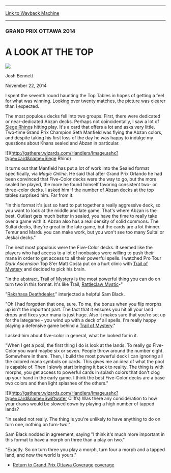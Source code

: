 
---
[Link to Wayback Machine](https://web.archive.org/web/20141125191728/http://magic.wizards.com/en/events/coverage/gpott14/toptables)

[_metadata_:description]:- "I spent the seventh round haunting the Top Tables in hopes of getting a feel for what was winning. Looking over twenty matches, the picture was clearer than I expected."
[_metadata_:generator]:- "Drupal 7 (http://drupal.org)"
[_metadata_:node]:- "315336"
[_metadata_:publish_date]:- "2014-11-22"
[_metadata_:source]:- "div-main"
[_metadata_:title]:- "A LOOK AT THE TOP"
[_metadata_:wayback_capture_timestamp]:- "2014-11-25 19:17:28"
[_metadata_:wayback_raw_url]:- "https://web.archive.org/web/20141125191728id_/http://magic.wizards.com/en/events/coverage/gpott14/toptables"
[_metadata_:wayback_url]:- "http://magic.wizards.com/en/events/coverage/gpott14/toptables"
---





### GRAND PRIX OTTAWA 2014


A LOOK AT THE TOP
=================



![](https://media.magic.wizards.com/styles/auth_small/public/images/person/authorpic_joshbennett.jpg)

Josh Bennett




November 22, 2014
 










I spent the seventh round haunting the Top Tables in hopes of getting a feel for what was winning. Looking over twenty matches, the picture was clearer than I expected.



 The most populous decks fell into two groups. First, there were dedicated or near-dedicated Abzan decks. Perhaps not coincidentally, I saw a lot of [Siege Rhino](http://gatherer.wizards.com/Pages/Card/Details.aspx?name=Siege+Rhino)s hitting play. It's a card that offers a lot and asks very little. Two-time Grand Prix Champion Seth Manfield was flying the Abzan colors, and despite taking his first loss of the day he was happy to indulge my questions about Khans sealed and Abzan in particular.




![](http://gatherer.wizards.com/Handlers/Image.ashx?type=card&name=Siege Rhino)

 It turns out that Manfield has put a lot of work into the Sealed format specifically, via *Magic Online*. He said that after Grand Prix Orlando he had been convinced that Five-Color decks were the way to go, but the more sealed he played, the more he found himself favoring consistent two- or three-color decks. I asked him if the number of Abzan decks at the top tables surprised him. Far from it.



"In this format it's just so hard to put together a really aggressive deck, so you want to look at the middle and late game. That's where Abzan is the best. Outlast gets much better in sealed, you have the time to really take over a game with it. Abzan also has a real density of solid commons. The Sultai decks, they're great in the late game, but the cards are a lot thinner. Temur and Mardu you can make work, but you won't see too many Sultai or Jeskai decks."



 The next most populous were the Five-Color decks. It seemed like the players who had access to a lot of nonbasics were willing to push their mana in order to get access to all their powerful spells. I watched Pro Tour *Dark Ascension* Top 8'er Matt Costa put on a hurt clinic with [Trail of Mystery](http://gatherer.wizards.com/Pages/Card/Details.aspx?name=Trail+of+Mystery) and decided to pick his brain.




 "In the abstract, [Trail of Mystery](http://gatherer.wizards.com/Pages/Card/Details.aspx?name=Trail+of+Mystery) is the most powerful thing you can do on turn two in this format. It's like Trail, [Rattleclaw Mystic](http://gatherer.wizards.com/Pages/Card/Details.aspx?name=Rattleclaw+Mystic)-"




 "[Rakshasa Deathdealer](http://gatherer.wizards.com/Pages/Card/Details.aspx?name=Rakshasa+Deathdealer)," interjected a helpful Sam Black.




 "Oh I had forgotten that one, sure. To me, the bonus when you flip morphs up isn't the important part. The fact that it ensures you hit all your land drops and fixes your mana is just huge. Also it makes sure that you're set up for the lategame - you wind up with a deck of all spells. I'm really happy playing a defensive game behind a [Trail of Mystery](http://gatherer.wizards.com/Pages/Card/Details.aspx?name=Trail+of+Mystery)."



I asked him about five-color in general, what he looked for in it.


"When I get a pool, the first thing I do is look at the lands. To really go Five-Color you want maybe six or seven. People throw around the number eight. Somewhere in there. Then, I build the most powerful deck I can ignoring all the colored mana symbols on cards. This gives me an idea of what the pool is capable of. Then I slowly start bringing it back to reality. The thing is with morphs, you get access to powerful cards in splash colors that don't clog up your hand in the early game. I think the best Five-Color decks are a base two colors and then light splashes of the others."



![](http://gatherer.wizards.com/Handlers/Image.ashx?type=card&name=Swiftwater Cliffs)
Was there any consideration to how your draws would be slowed down by playing a high number of tapped lands?


"In sealed not really. The thing is you're unlikely to have anything to do on turn one, nothing on turn-two."


Sam Black nodded in agreement, saying "I think it's much more important in this format to have a morph on three than a play on two."


"Exactly. So on turn three you play a morph, turn four a morph and a tapped land, and now the world is yours."


* [Return to Grand Prix Ottawa Coverage](http://magic.wizards.com/en/events/coverage/gpott14)
[coverage](/en/tags/coverage)





 
 




  








